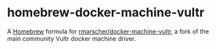 homebrew-docker-machine-vultr
=============================

A [Homebrew](http://brew.sh/) formula for
[rmarscher/docker-machine-vultr](https://github.com/rmarscher/docker-machine-vultr),
a fork of the main community Vultr docker machine driver.
